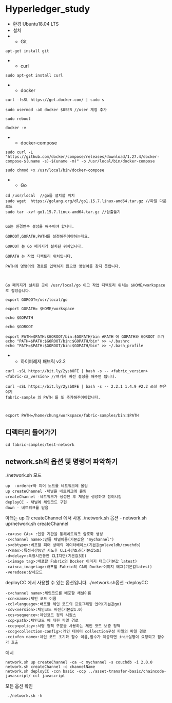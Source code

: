 # Hyperledger_study

- 환경 Ubuntu18.04 LTS 
- 설치
- - Git
```
apt-get install git
```
- - curl
```
sudo apt-get install curl
```
- - docker
```
curl -fsSL https://get.docker.com/ | sudo s

sudo usermod -aG docker $USER //user 계정 추가

sudo reboot

docker -v
```
- - docker-compose
```
sudo curl -L "https://github.com/docker/compose/releases/download/1.27.4/docker-compose-$(uname -s)-$(uname -m)" -o /usr/local/bin/docker-compose

sudo chmod +x /usr/local/bin/docker-compose
```
- - Go
```
cd /usr/local  //go를 설치할 위치
sudo wget  https://golang.org/dl/go1.15.7.linux-amd64.tar.gz //파일 다운로드
sudo tar -xvf go1.15.7.linux-amd64.tar.gz //압출풀기


Go는 환경변수 설정을 해주어야 합니다. 

GOROOT,GOPATH,PATH를 설정해주어야하는데요. 

GOROOT 는 Go 패키지가 설치된 위치입니다. 

GOPATH 는 작업 디렉토리 위치입니다.  

PATH에 명령어의 경로를 입력하지 않으면 명령어를 찾지 못합니다. 

 

Go 패키지가 설치된 곳이 /usr/local/go 이고 작업 디렉토리 위치는 $HOME/workspace 로 잡았습니다. 

export GOROOT=/usr/local/go

export GOPATH= $HOME/workspace

echo $GOPATH

echo $GOROOT

export PATH=$PATH:$GOROOT/bin:$GOPATH/bin #PATH 에 GOPATH와 GOROOT 추가
echo "PATH=$PATH:$GOROOT/bin:$GOPATH/bin" >> ~/.bashrc
echo "PATH=$PATH:$GOROOT/bin:$GOPATH/bin" >> ~/.bash_profile
```
- - 하이퍼레저 패브릭 v2.2
```
curl -sSL https://bit.ly/2ysbOFE | bash -s -- <fabric_version> <fabric-ca_version> //여기서 버전 설정을 해주면 됩니다.

curl -sSL https://bit.ly/2ysbOFE | bash -s -- 2.2.1 1.4.9 #2.2 쓰실 분은 여기
fabric-sample 의 PATH 를 또 추가해주어야합니다. 

 

export PATH=/home/chung/workspace/fabric-samples/bin:$PATH
```


## 디렉터리 들어가기
```
cd fabric-samples/test-network
```

## network.sh의 옵션 및 명령어 파악하기
./network.sh 모드
```
up  -orderer와 피어 노드를 네트워크에 올림
up createChannel -채널을 네트워크에 올림
createChannel -네트워크가 생성된 후 채널을 생성하고 참여시킴
deployCC - 채널에 체인코드 구현
down - 네트워크를 닫음
```
아래는 up 과 createChannel 에서 사용
./network.sh 옵션 - network.sh up/network.sh createChannel
```
-ca<use CAs> :인증 기관을 통해네트워크 암호화 생성
-c<channel name>:만들 채널이름(기본값은 "mychannel")
-s<dbtype>:베포할 피어 상태의 데이터베이스(기본값goleveldb/couchdb)
-r<max>:특정시간동안 시도후 CLI시간초과(기본값5초)
-d<delay>:특정시간동안 CLI지연(기본값3초)
-i<image tag>:배포할 Fabric의 Docker 이미지 태그(기본값 latest)
-cai<ca_imagetag>:배포할 Fabric의 CA의 Docker이미지 태그(기본값latest)
-veredose:상세모드
```
deployCC 에서 사용할 수 있는 옵션입니다. 
./network.sh옵션 -deployCC
```
-c<channel name>:체인코드를 배포할 채널이름
-ccn<name>:체인 코드 이름
-ccl<language>:배포할 체인 코드의 프로그래밍 언어(기본값go)
-ccv<version>:체인코드 버전(기본값1.0)
-ccs<sequence>:체인코드 정의 시퀀스
-ccp<path>:체인코드 에 대한 파일 경로
-ccep<policy>:서명 정책 구문을 사용하는 체인 코드 보증 정책
-cccg<collection-config>:개인 데이터 collection구성 파일의 파일 경로
-cci<fcn name>:체인 코드 초기화 함수 이름,함수가 제공되면 init실행이 요청되고 함수가 호출
```
예시
```
network.sh up createChannel -ca -c mychannel -s couchdb -i 2.0.0
network.sh createChannel -c channelName
network.sh deployCC -ccn basic -ccp ../asset-transfer-basic/chaincode-javascript/-ccl javascript
```
모든 옵션 확인
```
 ./network.sh -h 
 ```
